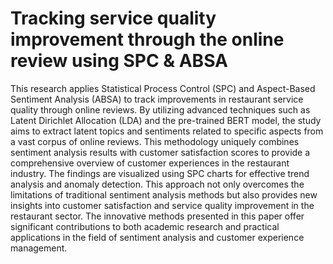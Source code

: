 # Tracking service quality improvement through the online review using SPC & ABSA

This research applies Statistical Process Control (SPC) and Aspect-Based Sentiment Analysis (ABSA) to track improvements in restaurant service quality through online reviews. By utilizing advanced techniques such as Latent Dirichlet Allocation (LDA) and the pre-trained BERT model, the study aims to extract latent topics and sentiments related to specific aspects from a vast corpus of online reviews. This methodology uniquely combines sentiment analysis results with customer satisfaction scores to provide a comprehensive overview of customer experiences in the restaurant industry. The findings are visualized using SPC charts for effective trend analysis and anomaly detection. This approach not only overcomes the limitations of traditional sentiment analysis methods but also provides new insights into customer satisfaction and service quality improvement in the restaurant sector. The innovative methods presented in this paper offer significant contributions to both academic research and practical applications in the field of sentiment analysis and customer experience management.
